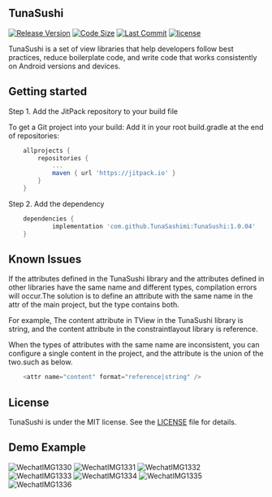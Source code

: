 ## TunaSushi

[![Release Version](https://img.shields.io/github/v/release/TunaSashimi/TunaSushi.svg)](https://github.com/TunaSashimi/TunaSushi/releases)
[![Code Size](https://img.shields.io/github/languages/code-size/TunaSashimi/TunaSushi)](https://github.com/TunaSashimi/TunaSushi)
[![Last Commit](https://img.shields.io/github/last-commit/TunaSashimi/TunaSushi)](https://github.com/TunaSashimi/TunaSushi/commits)
[![license](https://img.shields.io/github/license/TunaSashimi/TunaSushi)](https://github.com/TunaSashimi/TunaSushi/blob/master/LICENSE)

TunaSushi is a set of view libraries that help developers follow best practices, reduce boilerplate code, and write code that works consistently on Android versions and devices.

## Getting started

Step 1. Add the JitPack repository to your build file

To get a Git project into your build:
Add it in your root build.gradle at the end of repositories:

```gradle
	allprojects {
		repositories {
			...
			maven { url 'https://jitpack.io' }
		}
	}
```  
Step 2. Add the dependency
  
```gradle
  	dependencies {
	        implementation 'com.github.TunaSashimi:TunaSushi:1.0.04'
	}
```
	
## Known Issues

If the attributes defined in the TunaSushi library and the attributes defined in other libraries have the same name and different types, compilation errors will occur.The solution is to define an attribute with the same name in the attr of the main project, but the type contains both.

For example, The content attribute in TView in the TunaSushi library is string, and the content attribute in the constraintlayout library is reference.

When the types of attributes with the same name are inconsistent, you can configure a single content in the project, and the attribute is the union of the two.such as below.

```java
	<attr name="content" format="reference|string" />
```

## License
TunaSushi is under the MIT license. See the [LICENSE](https://github.com/TunaSashimi/TunaSushi/blob/master/LICENSE) file for details.
	
## Demo Example

![WechatIMG1330](https://user-images.githubusercontent.com/8152969/123502113-4bbe8d00-d67c-11eb-9404-3fa25136ef2a.jpeg)
![WechatIMG1331](https://user-images.githubusercontent.com/8152969/123502117-51b46e00-d67c-11eb-8f76-1f7e19a164d1.jpeg)
![WechatIMG1332](https://user-images.githubusercontent.com/8152969/123502120-56792200-d67c-11eb-848f-4a6e96a26f57.jpeg)
![WechatIMG1333](https://user-images.githubusercontent.com/8152969/123502122-5c6f0300-d67c-11eb-8973-b9f8a2920511.jpeg)
![WechatIMG1334](https://user-images.githubusercontent.com/8152969/123502126-6264e400-d67c-11eb-8f44-13c546ed219e.jpeg)
![WechatIMG1335](https://user-images.githubusercontent.com/8152969/123502128-685ac500-d67c-11eb-9484-a027efe366b6.jpeg)
![WechatIMG1336](https://user-images.githubusercontent.com/8152969/123502131-6e50a600-d67c-11eb-91b1-fc987c815496.jpeg)
